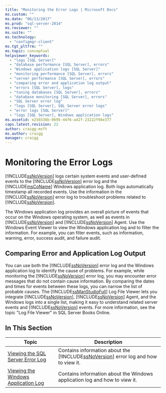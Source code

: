 ```yaml
---
title: "Monitoring the Error Logs | Microsoft Docs"
ms.custom: ""
ms.date: "06/13/2017"
ms.prod: "sql-server-2014"
ms.reviewer: ""
ms.suite: ""
ms.technology: 
  - "configmgr-client"
ms.tgt_pltfrm: ""
ms.topic: conceptual
helpviewer_keywords: 
  - "logs [SQL Server]"
  - "database performance [SQL Server], errors"
  - "Windows application logs [SQL Server]"
  - "monitoring performance [SQL Server], errors"
  - "server performance [SQL Server], errors"
  - "comparing error and application log output"
  - "errors [SQL Server], logs"
  - "tuning databases [SQL Server], errors"
  - "database monitoring [SQL Server], errors"
  - "SQL Server error log"
  - "logs [SQL Server], SQL Server error logs"
  - "error logs [SQL Server]"
  - "logs [SQL Server], Windows application logs"
ms.assetid: e250336b-0695-44f6-a42f-23222f94e377
caps.latest.revision: 22
author: craigg-msft
ms.author: craigg
manager: craigg
---
```

# Monitoring the Error Logs
  [!INCLUDE[ssNoVersion](../../includes/ssnoversion-md.md)] logs certain system events and user-defined events to the [!INCLUDE[ssNoVersion](../../includes/ssnoversion-md.md)] error log and the [!INCLUDE[msCoName](../../includes/msconame-md.md)] Windows application log. Both logs automatically timestamp all recorded events. Use the information in the [!INCLUDE[ssNoVersion](../../includes/ssnoversion-md.md)] error log to troubleshoot problems related to [!INCLUDE[ssNoVersion](../../includes/ssnoversion-md.md)].  
  
 The Windows application log provides an overall picture of events that occur on the Windows operating system, as well as events in [!INCLUDE[ssNoVersion](../../includes/ssnoversion-md.md)] and [!INCLUDE[ssNoVersion](../../includes/ssnoversion-md.md)] Agent. Use the Windows Event Viewer to view the Windows application log and to filter the information. For example, you can filter events, such as information, warning, error, success audit, and failure audit.  
  
## Comparing Error and Application Log Output  
 You can use both the [!INCLUDE[ssNoVersion](../../includes/ssnoversion-md.md)] error log and the Windows application log to identify the cause of problems. For example, while monitoring the [!INCLUDE[ssNoVersion](../../includes/ssnoversion-md.md)] error log, you may encounter error messages that do not contain cause information. By comparing the dates and times for events between these logs, you can narrow the list of probable causes. The [!INCLUDE[ssManStudioFull](../../includes/ssmanstudiofull-md.md)] Log File Viewer lets you integrate [!INCLUDE[ssNoVersion](../../includes/ssnoversion-md.md)], [!INCLUDE[ssNoVersion](../../includes/ssnoversion-md.md)] Agent, and the Windows logs into a single list, making it easy to understand related server events and [!INCLUDE[ssNoVersion](../../includes/ssnoversion-md.md)] events. For more information, see the topic "Log File Viewer" in SQL Server Books Online.  
  
## In This Section  
  
|Topic|Description|  
|-----------|-----------------|  
|[Viewing the SQL Server Error Log](../../../2014/tools/configuration-manager/viewing-the-sql-server-error-log.md)|Contains information about the [!INCLUDE[ssNoVersion](../../includes/ssnoversion-md.md)] error log and how to view it.|  
|[Viewing the Windows Application Log](viewing-the-windows-application-log.md)|Contains information about the Windows application log and how to view it.|  
  
  
